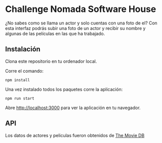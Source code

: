 # Challenge Nomada Software House

¿No sabes como se llama un actor y solo cuentas con una foto de el?
Con esta interfaz podrás subir una foto de un actor y recibir su nombre y algunas de las películas en las que ha trabajado.

## Instalación

Clona este repositorio en tu ordenador local.

Corre el comando:

`npm install`

Una vez instalado todos los paquetes corre la aplicación:

`npm run start`

Abre [http://localhost:3000](http://localhost:3000) para ver la aplicación en tu navegador.

## API

Los datos de actores y peliculas fueron obtenidos de [The Movie DB](https://developers.themoviedb.org/3/search/search-people)
